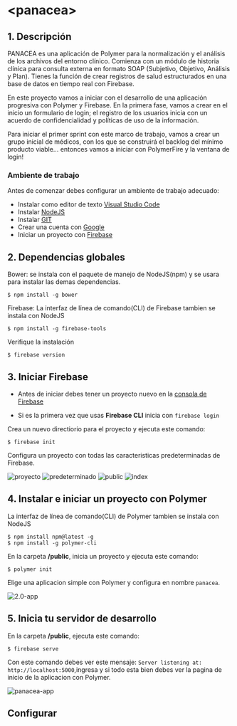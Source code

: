 # \<panacea\>

## 1. Descripción

PANACEA es una aplicación de Polymer para la normalización y el análisis de los archivos del entorno clínico. Comienza con un módulo de historia clínica para consulta externa en formato SOAP (Subjetivo, Objetivo, Análisis y Plan). Tienes la función de crear registros de salud estructurados en una base de datos en tiempo real con Firebase.

En  este proyecto vamos a iniciar con el desarrollo de una aplicación progresiva con Polymer y Firebase. En la primera fase, vamos a crear en el inicio un formulario de login; el registro de los usuarios inicia con un acuerdo de confidencialidad y políticas de uso de la información.

Para iniciar el primer sprint con este marco de trabajo, vamos a crear un grupo inicial de médicos, con los que se construirá el backlog del mínimo producto viable… entonces vamos a iniciar con PolymerFire y la ventana de login! 

### Ambiente de trabajo

Antes de comenzar debes configurar un ambiente de trabajo adecuado:
- Instalar como editor de texto [Visual Studio Code](https://code.visualstudio.com/)
- Instalar [NodeJS](https://nodejs.org)
- Instalar [GIT](https://git-scm.com/)
- Crear una cuenta con [Google](https://accounts.google.com/SignUp)
- Iniciar un proyecto con [Firebase](https://console.firebase.google.com/u/0/)

## 2. Dependencias globales

Bower: se instala con el paquete de manejo de NodeJS(npm) y se usara para instalar las demas dependencias.

```linux & windows
$ npm install -g bower
```

Firebase: La interfaz de línea de comando(CLI) de Firebase tambien se instala con NodeJS 

```linux & windows
$ npm install -g firebase-tools
```
Verifique la instalación 

```linux & windows
$ firebase version
```
## 3. Iniciar Firebase

* Antes de iniciar debes tener un proyecto nuevo en la [consola de Firebase](https://console.firebase.google.com/u/0/)

* Si es la primera vez que usas **Firebase CLI** inicia con ```firebase login```

Crea un nuevo directiorio para el proyecto y ejecuta este comando:

```linux & windows
$ firebase init
```
Configura un proyecto con todas las caracteristicas predeterminadas de Firebase.

![proyecto](https://codelabs.developers.google.com/codelabs/polymer-firebase-pwa/img/4df91a8c0dccb5df.png)
![predeterminado](https://codelabs.developers.google.com/codelabs/polymer-firebase-pwa/img/de96d09e825c34a7.png)
![public](https://codelabs.developers.google.com/codelabs/polymer-firebase-pwa/img/de96d09e825c34a7.png)
![index](https://codelabs.developers.google.com/codelabs/polymer-firebase-pwa/img/1b05f1e094502330.png)

## 4. Instalar e iniciar un proyecto con Polymer

La interfaz de línea de comando(CLI) de Polymer tambien se instala con NodeJS

```linux & windows
$ npm install npm@latest -g
$ npm install -g polymer-cli
```

En la carpeta **/public**, inicia un proyecto y ejecuta este comando:

```linux & windows
$ polymer init
```
Elige una aplicacion simple con Polymer y configura en nombre ```panacea```.

![2.0-app](https://storage.googleapis.com/panacea-app/polymer2app.png)

## 5. Inicia tu servidor de desarrollo

En la carpeta **/public**, ejecuta este comando:

```linux & windows
$ firebase serve
```
Con este comando debes ver este mensaje: ```Server listening at: http://localhost:5000```,ingresa y si todo esta bien debes ver la pagina de inicio de la aplicacion con Polymer. 

![panacea-app](https://storage.googleapis.com/panacea-app/panacea-app.png)

## Configurar


<!-- 
Instalaciones con Bower

```linux & windows
$ bower install polymerfire
```
```linux & windows
$ bower install PolymerElements/platinum-sw --save
```
 -->
